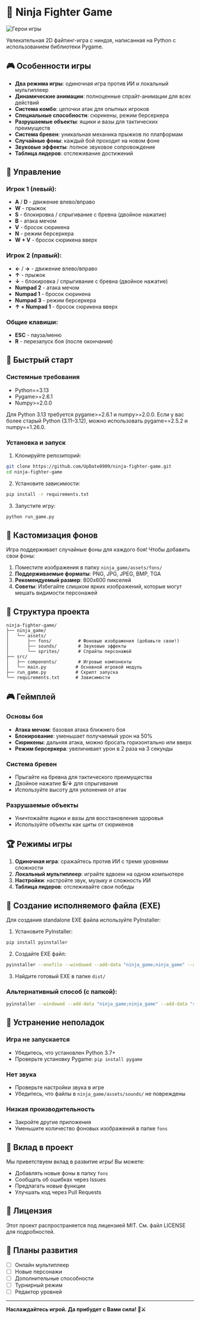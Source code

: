 # 🥷 Ninja Fighter Game
![Герои игры](ninja_game/assets/screenshot.png)

Увлекательная 2D файтинг-игра с ниндзя, написанная на Python с использованием библиотеки Pygame.

## 🎮 Особенности игры

- **Два режима игры**: одиночная игра против ИИ и локальный мультиплеер
- **Динамические анимации**: полноценные спрайт-анимации для всех действий
- **Система комбо**: цепочки атак для опытных игроков
- **Специальные способности**: сюрикены, режим берсеркера
- **Разрушаемые объекты**: ящики и вазы для тактических преимуществ
- **Система бревен**: уникальная механика прыжков по платформам
- **Случайные фоны**: каждый бой проходит на новом фоне
- **Звуковые эффекты**: полное звуковое сопровождение
- **Таблица лидеров**: отслеживание достижений

## 🎯 Управление

### Игрок 1 (левый):
- **A** / **D** - движение влево/вправо
- **W** - прыжок
- **S** - блокировка / спрыгивание с бревна (двойное нажатие)
- **B** - атака мечом
- **V** - бросок сюрикена
- **N** - режим берсеркера
- **W + V** - бросок сюрикена вверх

### Игрок 2 (правый):
- **←** / **→** - движение влево/вправо
- **↑** - прыжок
- **↓** - блокировка / спрыгивание с бревна (двойное нажатие)
- **Numpad 2** - атака мечом
- **Numpad 1** - бросок сюрикена
- **Numpad 3** - режим берсеркера
- **↑ + Numpad 1** - бросок сюрикена вверх

### Общие клавиши:
- **ESC** - пауза/меню
- **R** - перезапуск боя (после окончания)

## 🚀 Быстрый старт

### Системные требования
- Python==3.13
- Pygame>=2.6.1
- Numpy>=2.0.0

Для Python 3.13 требуется pygame>=2.6.1 и numpy>=2.0.0.
Если у вас более старый Python (3.11–3.12), можно использовать pygame==2.5.2 и numpy==1.26.0.

### Установка и запуск
1. Клонируйте репозиторий:
```bash
git clone https://github.com/UpDate0909/ninja-fighter-game.git
cd ninja-fighter-game
```

2. Установите зависимости:
```bash
pip install -r requirements.txt
```

3. Запустите игру:
```bash
python run_game.py
```

## 🎨 Кастомизация фонов

Игра поддерживает случайные фоны для каждого боя! Чтобы добавить свои фоны:

1. Поместите изображения в папку `ninja_game/assets/fons/`
2. **Поддерживаемые форматы**: PNG, JPG, JPEG, BMP, TGA
3. **Рекомендуемый размер**: 800x600 пикселей
4. **Советы**: Избегайте слишком ярких изображений, которые могут мешать видимости персонажей

## 📁 Структура проекта

```
ninja-fighter-game/
├── ninja_game/
│   └── assets/
│       ├── fons/          # Фоновые изображения (добавьте свои!)
│       ├── sounds/        # Звуковые эффекты
│       └── sprites/       # Спрайты персонажей
├── src/
│   ├── components/        # Игровые компоненты
│   └── main.py           # Основной игровой модуль
├── run_game.py           # Скрипт запуска
└── requirements.txt      # Зависимости
```

## 🎮 Геймплей

### Основы боя
- **Атака мечом**: базовая атака ближнего боя
- **Блокирование**: уменьшает получаемый урон на 50%
- **Сюрикены**: дальняя атака, можно бросать горизонтально или вверх
- **Режим берсеркера**: увеличивает урон в 2 раза на 3 секунды

### Система бревен
- Прыгайте на бревна для тактического преимущества
- Двойное нажатие **S**/**↓** для спрыгивания
- Используйте высоту для уклонения от атак

### Разрушаемые объекты
- Уничтожайте ящики и вазы для восстановления здоровья
- Используйте объекты как щиты от сюрикенов

## 🏆 Режимы игры

1. **Одиночная игра**: сражайтесь против ИИ с тремя уровнями сложности
2. **Локальный мультиплеер**: играйте вдвоем на одном компьютере
3. **Настройки**: настройте звук, музыку и сложность ИИ
4. **Таблица лидеров**: отслеживайте свои победы

## 🔧 Создание исполняемого файла (EXE)

Для создания standalone EXE файла используйте PyInstaller:

1. Установите PyInstaller:
```bash
pip install pyinstaller
```

2. Создайте EXE файл:
```bash
pyinstaller --onefile --windowed --add-data "ninja_game;ninja_game" --add-data "src;src" --icon=ninja_game/assets/icon.ico run_game.py
```

3. Найдите готовый EXE в папке `dist/`

### Альтернативный способ (с папкой):
```bash
pyinstaller --windowed --add-data "ninja_game;ninja_game" --add-data "src;src" --icon=ninja_game/assets/icon.ico run_game.py
```

## 🐛 Устранение неполадок

### Игра не запускается
- Убедитесь, что установлен Python 3.7+
- Проверьте установку Pygame: `pip install pygame`

### Нет звука
- Проверьте настройки звука в игре
- Убедитесь, что файлы в `ninja_game/assets/sounds/` не повреждены

### Низкая производительность
- Закройте другие приложения
- Уменьшите количество фоновых изображений в папке `fons`

## 🤝 Вклад в проект

Мы приветствуем вклад в развитие игры! Вы можете:
- Добавлять новые фоны в папку `fons`
- Сообщать об ошибках через Issues
- Предлагать новые функции
- Улучшать код через Pull Requests

## 📄 Лицензия

Этот проект распространяется под лицензией MIT. См. файл LICENSE для подробностей.

## 🎯 Планы развития

- [ ] Онлайн мультиплеер
- [ ] Новые персонажи
- [ ] Дополнительные способности
- [ ] Турнирный режим
- [ ] Редактор уровней

---

**Наслаждайтесь игрой. Да прибудет с Вами сила! 🥷⚔️**
